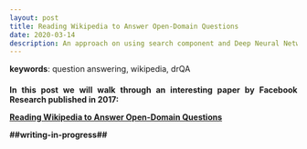 ```yaml
---
layout: post
title: Reading Wikipedia to Answer Open-Domain Questions
date: 2020-03-14
description: An approach on using search component and Deep Neural Network to detect answers to questions in Wikipedia paragraphs
---
```

<b>keywords</b>: question answering, wikipedia, drQA<br/>
<h4 class="year"/>

<p align="justify">
In this post we will walk through an interesting paper by Facebook Research published in 2017:
</p>
<a href="https://arxiv.org/abs/1704.00051/">Reading Wikipedia to Answer Open-Domain Questions</a>


<p align="justify">
##writing-in-progress##
</p> 